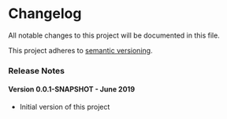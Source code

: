 # Changelog

All notable changes to this project will be documented in this file.

This project adheres to [semantic versioning](http://semver.org/).

### Release Notes

#### Version 0.0.1-SNAPSHOT - June 2019

- Initial version of this project
